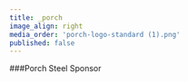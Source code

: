 ```yaml
---
title: _porch
image_align: right
media_order: 'porch-logo-standard (1).png'
published: false
---
```


###Porch
Steel Sponsor